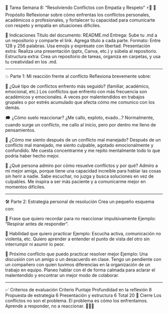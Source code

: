 📝 Tarea Semana 8: “Resolviendo Conflictos con Empatía y Respeto” ⚡🧠
🎯 Propósito
Reflexionar sobre cómo enfrentas los conflictos personales, académicos o profesionales, y fortalecer tu capacidad
para comunicarte con respeto y empatía en situaciones difíciles.

📂 Indicaciones
Título del documento: README.md
Entrega: Sube tu .md a un repositorio y comparte el link. Agrega título a cada parte.
Formato: Entre 128 y 256 palabras. Usa emojis y exprésate con libertad.
Presentación extra: Realiza una presentación (pptx, Canva, etc.) y súbela al repositorio.
Estructura extra: Crea un repositorio de tareas, organiza en carpetas, y usa tu creatividad en los .md.

------------------------------------------------------------------------------------------------------------------------
 
💥 Parte 1: Mi reacción frente al conflicto
Reflexiona brevemente sobre:

🧯 ¿Qué tipo de conflictos enfrento más seguido? (familiar, académico, emocional, etc.)
Los conflictos que enfrento con más frecuencia son académicos y emocionales. A veces por malentendidos 
en trabajos grupales o por estrés acumulado que afecta cómo me comunico con los demás.

🗯️ ¿Cómo suelo reaccionar? ¿Me callo, exploto, evado...?
Normalmente, cuando surge un conflicto, me callo al inicio, pero por dentro me lleno de pensamientos.

🤯 ¿Cómo me siento después de un conflicto mal manejado?
Después de un conflicto mal manejado, me siento culpable, agotado emocionalmente y confundido. 
Me cuesta concentrarme y me repito mentalmente todo lo que podría haber hecho mejor.

🌈 ¿Qué persona admiro por cómo resuelve conflictos y por qué?
Admiro a mi mejor amiga, porque tiene una capacidad increíble para hablar las cosas sin herir a nadie.
Sabe escuchar, no juzga y busca soluciones en vez de culpables. Me inspira a ser más paciente y 
a comunicarme mejor en momentos difíciles.

----------------------------------------------------------------------------------------------------------------------------

🛠️ Parte 2: Estrategia personal de resolución
Crea un pequeño esquema con:

💬 Frase que quiero recordar para no reaccionar impulsivamente
Ejemplo: “Respirar antes de responder”.


🤝 Habilidad que quiero practicar
Ejemplo: Escucha activa, comunicación no violenta, etc.
Quiero aprender a entender el punto de vista del otro sin interrumpir ni asumir lo peor.

🧪 Próximo conflicto que puedo practicar resolver mejor
Ejemplo: Una discusión con un amigo o un desacuerdo en clase.
Tengo un pendiente con un compañero con quien tuvimos diferencias en la organización de un trabajo en equipo.
Planeo hablar con él de forma calmada para aclarar el malentendido y encontrar un mejor modo de colaborar.

-------------------------------------------------------------------------------------------------------------------------------

✅ Criterios de evaluación
Criterio	Puntaje
Profundidad en la reflexión	8
Propuesta de estrategia	6
Presentación y estructura	6
Total	20
🧘 Cierre
Los conflictos no son el problema. El problema es cómo los enfrentamos. Aprende a responder, no a reaccionar. 💬🧠🌟
